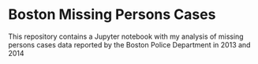 # Boston Missing Persons Cases

This repository contains a Jupyter notebook with my analysis of missing persons cases data reported by the Boston Police Department in 2013 and 2014

